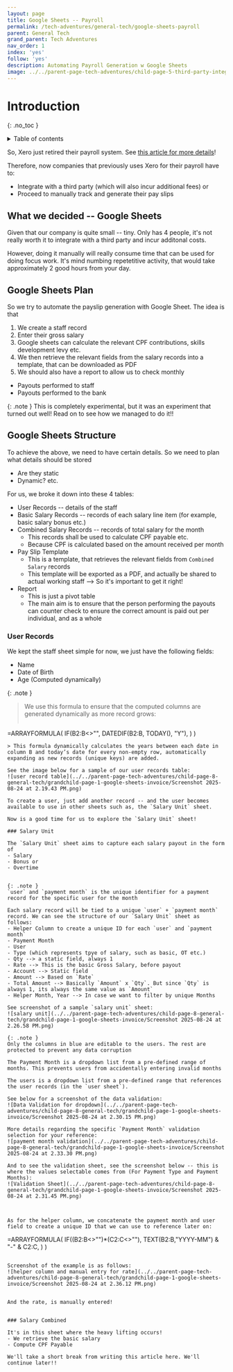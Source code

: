 ```yaml
---
layout: page
title: Google Sheets -- Payroll
permalink: /tech-adventures/general-tech/google-sheets-payroll
parent: General Tech
grand_parent: Tech Adventures
nav_order: 1
index: 'yes'
follow: 'yes'
description: Automating Payroll Generation w Google Sheets
image: ../../parent-page-tech-adventures/child-page-5-third-party-integrations/grandchild-page-1-Adyen-Online-Payments/adyen-online-payments.png
---
```


# Introduction

{: .no_toc }

<details closed markdown="block">
  <summary>
    Table of contents
  </summary>
  {: .text-delta }
- TOC
{:toc}
</details>

So, Xero just retired their payroll system. See [this article for more details](https://central.xero.com/s/article/About-the-retirement-of-pay-run#:~:text=Xero%20will%20be%20retiring%20its,moved%20into%20read%2Donly%20mode.)!

Therefore, now companies that previously uses Xero for their payroll have to:
- Integrate with a third party (which will also incur additional fees) or
- Proceed to manually track and generate their pay slips


## What we decided -- Google Sheets

Given that our company is quite small -- tiny. Only has 4 people, it's not really worth it to integrate with a third party and incur additonal costs.

However, doing it manually will really consume time that can be used for doing focus work.
It's mind numbing repetetitive activity, that would take approximately 2 good hours from your day.


## Google Sheets Plan

So we try to automate the payslip generation with Google Sheet. The idea is that
1. We create a staff record
2. Enter their gross salary
3. Google sheets can calculate the relevant CPF contributions, skills development levy etc.
4. We then retrieve the relevant fields from the salary records into a template, that can be downloaded as PDF
5. We should also have a report to allow us to check monthly
  - Payouts performed to staff
  - Payouts performed to the bank


{: .note }
This is completely experimental, but it was an experiment that turned out well! Read on to see how we managed to do it!!


## Google Sheets Structure

To achieve the above, we need to have certain details. So we need to plan what details should be stored
- Are they static
- Dynamic? etc.

For us, we broke it down into these 4 tables:
- User Records -- details of the staff
- Basic Salary Records -- records of each salary line item (for example, basic salary bonus etc.)
- Combined Salary Records -- records of total salary for the month
  - This records shall be used to calculate CPF payable etc.
  - Because CPF is calculated based on the amount received per month
- Pay Slip Template
  - This is a template, that retrieves the relevant fields from `Combined Salary` records
  - This template will be exported as a PDF, and actually be shared to actual working staff --> So it's important to get it right!
- Report
  - This is just a pivot table
  - The main aim is to ensure that the person performing the payouts can counter check to ensure the correct amount is paid out per individual, and as a whole


### User Records

We kept the staff sheet simple for now, we just have the following fields:
- Name
- Date of Birth
- Age (Computed dynamically)

{: .note }
> We use this formula to ensure that the computed columns are generated dynamically as more record grows:
> ```vb
=ARRAYFORMULA(
  IF(B2:B<>"", DATEDIF(B2:B, TODAY(), "Y"), )
)
```
> This formula dynamically calculates the years between each date in column B and today’s date for every non-empty row, automatically expanding as new records (unique keys) are added.

See the image below for a sample of our user records table:
![user record table](../../parent-page-tech-adventures/child-page-8-general-tech/grandchild-page-1-google-sheets-invoice/Screenshot 2025-08-24 at 2.19.43 PM.png)

To create a user, just add another record -- and the user becomes available to use in other sheets such as, the `Salary Unit` sheet.

Now is a good time for us to explore the `Salary Unit` sheet!

### Salary Unit

The `Salary Unit` sheet aims to capture each salary payout in the form of
- Salary
- Bonus or
- Overtime


{: .note }
`user` and `payment month` is the unique identifier for a payment record for the specific user for the month

Each salary record will be tied to a unique `user` + `payment month` record. We can see the structure of our `Salary Unit` sheet as follows:
- Helper Column to create a unique ID for each `user` and `payment month`
- Payment Month
- User
- Type (which represents tpye of salary, such as basic, OT etc.)
- Qty --> a static field, always 1
- Rate --> This is the basic Gross Salary, before payout
- Account --> Static field
- Amount --> Based on `Rate`
- Total Amount --> Basically `Amount` x `Qty`. But since `Qty` is always 1, its always the same value as `Amount`
- Helper Month, Year --> In case we want to filter by unique Months

See screenshot of a sample `salary unit` sheet:
![salary unit](../../parent-page-tech-adventures/child-page-8-general-tech/grandchild-page-1-google-sheets-invoice/Screenshot 2025-08-24 at 2.26.58 PM.png)

{: .note }
Only the columns in blue are editable to the users. The rest are protected to prevent any data corruption

The Payment Month is a dropdown list from a pre-defined range of months. This prevents users from accidentally entering invalid months

The users is a dropdown list from a pre-defined range that references the user records (in the `user sheet`). 

See below for a screenshot of the data validation:
![Data Validation for dropdown](../../parent-page-tech-adventures/child-page-8-general-tech/grandchild-page-1-google-sheets-invoice/Screenshot 2025-08-24 at 2.30.15 PM.png)

More details regarding the specific `Payment Month` validation selection for your reference:
![payment month validation](../../parent-page-tech-adventures/child-page-8-general-tech/grandchild-page-1-google-sheets-invoice/Screenshot 2025-08-24 at 2.33.30 PM.png)

And to see the validation sheet, see the screenshot below -- this is where the values selectable comes from (For Payment Type and Payment Months):
![Validation Sheet](../../parent-page-tech-adventures/child-page-8-general-tech/grandchild-page-1-google-sheets-invoice/Screenshot 2025-08-24 at 2.31.45 PM.png)



As for the helper column, we concatenate the payment month and user field to create a unique ID that we can use to reference later on:

```
=ARRAYFORMULA(
  IF((B2:B<>"")*(C2:C<>""), TEXT(B2:B,"YYYY-MM") & "-" & C2:C, )
)
```

Screenshot of the example is as follows:
![helper column and manual entry for rate](../../parent-page-tech-adventures/child-page-8-general-tech/grandchild-page-1-google-sheets-invoice/Screenshot 2025-08-24 at 2.36.12 PM.png)


And the rate, is manually entered!


### Salary Combined

It's in this sheet where the heavy lifting occurs!
- We retrieve the basic salary
- Compute CPF Payable

We'll take a short break from writing this article here. We'll continue later!!
